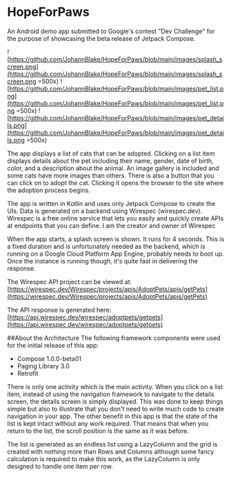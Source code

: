 # HopeForPaws

An Android demo app submitted to Google's contest "Dev Challenge" for the purpose of showcasing the beta release of Jetpack Compose.

![https://github.com/JohannBlake/HopeForPaws/blob/main/images/splash_screen.png](https://github.com/JohannBlake/HopeForPaws/blob/main/images/splash_screen.png =500x)
![https://github.com/JohannBlake/HopeForPaws/blob/main/images/pet_list.png](https://github.com/JohannBlake/HopeForPaws/blob/main/images/pet_list.png =500x)
![https://github.com/JohannBlake/HopeForPaws/blob/main/images/pet_details.png](https://github.com/JohannBlake/HopeForPaws/blob/main/images/pet_details.png =500x)

The app displays a list of cats that can be adopted. Clicking on a list item displays details about the pet including their name, gender, date of birth, color, and a description about the animal. An image gallery is included and some cats have more images than others. There is also a button that you can click on to adopt the cat. Clicking it opens the browser to the site where the adoption process begins.

The app is written in Kotlin and uses only Jetpack Compose to create the UIs. Data is generated on a backend using Wirespec (wirespec.dev).  Wirespec is a free online service that lets you easily and quickly create APIs at endpoints that you can define. I am the creator and owner of Wirespec

When the app starts, a splash screen is shown. It runs for 4 seconds. This is a fixed duration and is unfortunately needed as the backend, which is running on a Google Cloud Platform App Engine, probably needs to boot up. Once the instance is running though, it's quite fast in delivering the response.

The Wirespec API project can be viewed at:
[https://wirespec.dev/Wirespec/projects/apis/AdoptPets/apis/getPets](https://wirespec.dev/Wirespec/projects/apis/AdoptPets/apis/getPets)

The API response is generated here:
[https://api.wirespec.dev/wirespec/adoptpets/getpets](https://api.wirespec.dev/wirespec/adoptpets/getpets)

##About the Architecture
The following framework components were used for the initial release of this app:

* Compose 1.0.0-beta01 
* Paging Library 3.0
* Retrofit

There is only one activity which is the main activity. When you click on a list item, instead of using the navigation framework to navigate to the details screen, the details screen is simply displayed. This was done to keep things simple but also to illustrate that you don't need to write much code to create navigation in your app. The other benefit in this app is that the state of the list is kept intact without any work required. That means that when you return to the list, the scroll position is the same as it was before.

The list is generated as an endless list using a LazyColumn and the grid is created with nothing more than Rows and Columns although some fancy calculation is required to make this work, as the LazyColumn is only designed to handle one item per row.